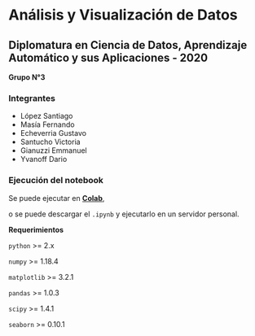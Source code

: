 # Análisis y Visualización de Datos

## Diplomatura en Ciencia de Datos, Aprendizaje Automático y sus Aplicaciones - 2020

**Grupo N°3**

### Integrantes
- López Santiago
- Masía Fernando
- Echeverria Gustavo
- Santucho Victoria
- Gianuzzi Emmanuel
- Yvanoff Dario

### Ejecución del notebook

Se puede ejecutar en [**Colab**](https://colab.research.google.com/github/dyvanoff/Diplo2020Grupo3/blob/master/AnalisisyVisualizacion/practico_analisisDatos.ipynb),

o se puede descargar el `.ipynb` y ejecutarlo en un servidor personal.

**Requerimientos** 

`python`     >= 2.x

`numpy`      >= 1.18.4

`matplotlib` >= 3.2.1

`pandas`     >= 1.0.3

`scipy`      >= 1.4.1

`seaborn`    >= 0.10.1

